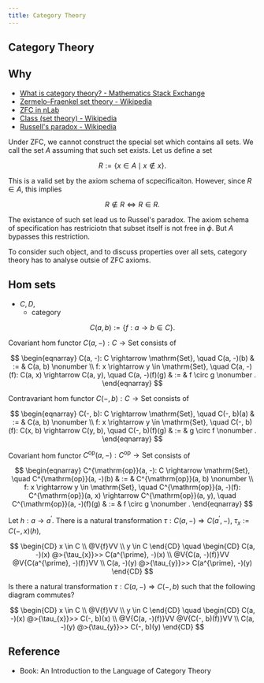 ```yaml
---
title: Category Theory
---
```


## Category Theory

## Why
- [What is category theory? \- Mathematics Stack Exchange](https://math.stackexchange.com/questions/724302/what-is-category-theory)
- [Zermelo–Fraenkel set theory \- Wikipedia](https://en.wikipedia.org/wiki/Zermelo%E2%80%93Fraenkel_set_theory)
- [ZFC in nLab](https://ncatlab.org/nlab/show/ZFC)
- [Class \(set theory\) \- Wikipedia](https://en.wikipedia.org/wiki/Class_(set_theory))
- [Russell's paradox \- Wikipedia](https://en.wikipedia.org/wiki/Russell%27s_paradox)

Under ZFC, we cannot construct the special set which contains all sets.
We call the set $A$ assuming that such set exists.
Let us define a set

$$
    R
    :=
    \{
        x \in A
        \mid
        x \notin x
    \}
    .
$$

This is a valid set by the axiom schema of scpecificaiton.
However, since $R \in A$, this implies

$$
    R \notin R
    \Leftrightarrow
    R \in R
    .
$$

The existance of such set lead us to Russel's paradox.
The axiom schema of specification has restriciotn that subset itself is not free in $\phi$.
But $A$ bypasses this restriction.

To consider such object, and to discuss properties over all sets, category theory has to analyse outsie of ZFC axioms.


## Hom sets
- $C, D$,
    - category

$$
    C(a, b)
    :=
    \{
        f:a \rightarrow b  \in C
    \}
    .
$$

Covariant hom functor $C(a, -): C \rightarrow \mathrm{Set}$ consists of

$$
\begin{eqnarray}
    C(a, -): C \rightarrow \mathrm{Set},
    \quad
    C(a, -)(b)
    & := &
        C(a, b)
    \nonumber
    \\
    f: x \rightarrow y \in \mathrm{Set},
    \quad
    C(a, -)(f): C(a, x) \rightarrow C(a, y),
    \quad
    C(a, -)(f)(g)
    & := &
        f \circ g
    \nonumber
    .
\end{eqnarray}
$$

Contravariant hom functor $C(-, b): C \rightarrow \mathrm{Set}$ consists of

$$
\begin{eqnarray}
    C(-, b): C \rightarrow \mathrm{Set},
    \quad
    C(-, b)(a)
    & := &
        C(a, b)
    \nonumber
    \\
    f: x \rightarrow y \in \mathrm{Set},
    \quad
    C(-, b)(f): C(x, b) \rightarrow C(y, b),
    \quad
    C(-, b)(f)(g)
    & := &
        g \circ f
    \nonumber
    .
\end{eqnarray}
$$

Covariant hom functor $C^{\mathrm{op}}(a, -): C^{\mathrm{op}} \rightarrow \mathrm{Set}$ consists of

$$
\begin{eqnarray}
    C^{\mathrm{op}}(a, -): C \rightarrow \mathrm{Set},
    \quad
    C^{\mathrm{op}}(a, -)(b)
    & := &
        C^{\mathrm{op}}(a, b)
    \nonumber
    \\
    f: x \rightarrow y \in \mathrm{Set},
    \quad
    C^{\mathrm{op}}(a, -)(f): C^{\mathrm{op}}(a, x) \rightarrow C^{\mathrm{op}}(a, y),
    \quad
    C^{\mathrm{op}}(a, -)(f)(g)
    & := &
        f \circ g
    \nonumber
    .
\end{eqnarray}
$$

Let $h: a \rightarrow a^{\prime}$.
There is a natural transformation $\tau: C(a, -) \Rightarrow C(a^{\prime}, -)$, $\tau_{x} := C(-, x)(h)$,

$$
\begin{CD}
    x \in C
    \\
    @V{f}VV
    \\
    y \in C
\end{CD}
\quad
\begin{CD}
    C(a, -)(x) @>{\tau_{x}}>> C(a^{\prime}, -)(x)
    \\
    @V{C(a, -)(f)}VV    @V{C(a^{\prime}, -)(f)}VV
    \\
    C(a, -)(y) @>{\tau_{y}}>> C(a^{\prime}, -)(y)
\end{CD}
$$


Is there a natural transformation $\tau: C(a, -) \Rightarrow C(-, b)$ such that the following diagram commutes?

$$
\begin{CD}
    x \in C
    \\
    @V{f}VV
    \\
    y \in C
\end{CD}
\quad
\begin{CD}
    C(a, -)(x) @>{\tau_{x}}>> C(-, b)(x)
    \\
    @V{C(a, -)(f)}VV    @V{C(-, b)(f)}VV
    \\
    C(a, -)(y) @>{\tau_{y}}>> C(-, b)(y)
\end{CD}
$$

## Reference
- Book: An Introduction to the Language of Category Theory
